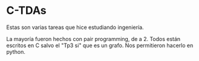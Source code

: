 # C-TDAs
<p>Estas son varias tareas que hice estudiando ingeniería.<p/>
La mayoría fueron hechos con pair programming, de a 2.
Todos están escritos en C salvo el "Tp3 si" que es un grafo. Nos permitieron hacerlo en python.
